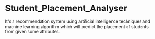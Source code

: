 # Student_Placement_Analyser
 It's a recommendation system using artificial intelligence techniques and machine learning algorithm which will predict the placement of students from given some attributes.
